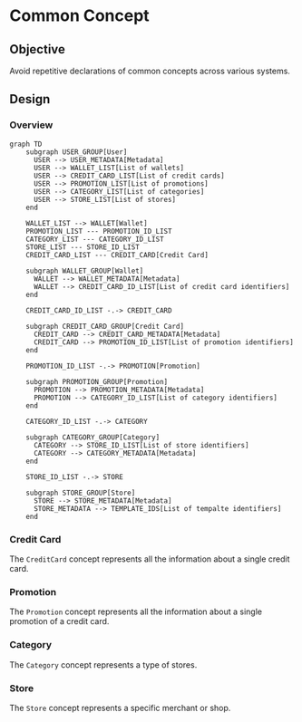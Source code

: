 # Common Concept

## Objective

Avoid repetitive declarations of common concepts across various systems.

## Design

### Overview

```mermaid
graph TD
    subgraph USER_GROUP[User]
      USER --> USER_METADATA[Metadata]
      USER --> WALLET_LIST[List of wallets]
      USER --> CREDIT_CARD_LIST[List of credit cards]
      USER --> PROMOTION_LIST[List of promotions]
      USER --> CATEGORY_LIST[List of categories]
      USER --> STORE_LIST[List of stores]
    end

    WALLET_LIST --> WALLET[Wallet]
    PROMOTION_LIST --- PROMOTION_ID_LIST
    CATEGORY_LIST --- CATEGORY_ID_LIST
    STORE_LIST --- STORE_ID_LIST
    CREDIT_CARD_LIST --- CREDIT_CARD[Credit Card]

    subgraph WALLET_GROUP[Wallet]
      WALLET --> WALLET_METADATA[Metadata]
      WALLET --> CREDIT_CARD_ID_LIST[List of credit card identifiers]
    end

    CREDIT_CARD_ID_LIST -.-> CREDIT_CARD

    subgraph CREDIT_CARD_GROUP[Credit Card]
      CREDIT_CARD --> CREDIT_CARD_METADATA[Metadata]
      CREDIT_CARD --> PROMOTION_ID_LIST[List of promotion identifiers]
    end

    PROMOTION_ID_LIST -.-> PROMOTION[Promotion]

    subgraph PROMOTION_GROUP[Promotion]
      PROMOTION --> PROMOTION_METADATA[Metadata]
      PROMOTION --> CATEGORY_ID_LIST[List of category identifiers]
    end

    CATEGORY_ID_LIST -.-> CATEGORY

    subgraph CATEGORY_GROUP[Category]
      CATEGORY --> STORE_ID_LIST[List of store identifiers]
      CATEGORY --> CATEGORY_METADATA[Metadata]
    end

    STORE_ID_LIST -.-> STORE

    subgraph STORE_GROUP[Store]
      STORE --> STORE_METADATA[Metadata]
      STORE_METADATA --> TEMPLATE_IDS[List of tempalte identifiers]
    end
```

### Credit Card

The `CreditCard` concept represents all the information about a single credit card.

### Promotion

The `Promotion` concept represents all the information about a single promotion of a credit card.

### Category

The `Category` concept represents a type of stores.

### Store

The `Store` concept represents a specific merchant or shop.
